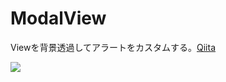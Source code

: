 # ModalView

Viewを背景透過してアラートをカスタムする。[Qiita](http://qiita.com/ngo275/items/80477dd74f77328eb4e0)

![](https://qiita-image-store.s3.amazonaws.com/0/122365/773a9797-515a-3bad-9470-e0597ba539ef.gif)
